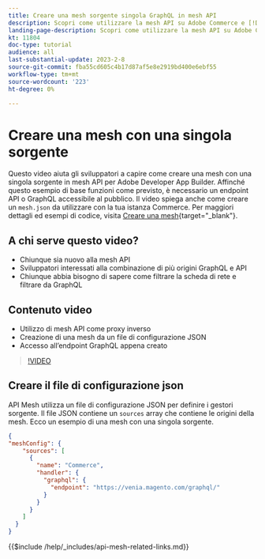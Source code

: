 ```yaml
---
title: Creare una mesh sorgente singola GraphQL in mesh API
description: Scopri come utilizzare la mesh API su Adobe Commerce e [!DNL Adobe App Builder]. Scopri come creare una mesh con una sola origine.
landing-page-description: Scopri come utilizzare la mesh API su Adobe Commerce e [!DNL Adobe App Builder]. Scopri come creare una mesh con una sola origine.
kt: 11804
doc-type: tutorial
audience: all
last-substantial-update: 2023-2-8
source-git-commit: fba55cd605c4b17d87af5e8e2919bd400e6ebf55
workflow-type: tm+mt
source-wordcount: '223'
ht-degree: 0%

---
```


# Creare una mesh con una singola sorgente

Questo video aiuta gli sviluppatori a capire come creare una mesh con una singola sorgente in mesh API per Adobe Developer App Builder. Affinché questo esempio di base funzioni come previsto, è necessario un endpoint API o GraphQL accessibile al pubblico. Il video spiega anche come creare un `mesh.json` da utilizzare con la tua istanza Commerce. Per maggiori dettagli ed esempi di codice, visita [Creare una mesh](https://developer.adobe.com/graphql-mesh-gateway/gateway/create-mesh/#create-a-mesh-1){target="_blank"}.

## A chi serve questo video?

* Chiunque sia nuovo alla mesh API
* Sviluppatori interessati alla combinazione di più origini GraphQL e API
* Chiunque abbia bisogno di sapere come filtrare la scheda di rete e filtrare da GraphQL

## Contenuto video

* Utilizzo di mesh API come proxy inverso
* Creazione di una mesh da un file di configurazione JSON
* Accesso all’endpoint GraphQL appena creato

>[!VIDEO](https://video.tv.adobe.com/v/3414124)

## Creare il file di configurazione json

API Mesh utilizza un file di configurazione JSON per definire i gestori sorgente. Il file JSON contiene un `sources` array che contiene le origini della mesh. Ecco un esempio di una mesh con una singola sorgente.

```json
{
"meshConfig": {
    "sources": [
      {
        "name": "Commerce",
        "handler": {
          "graphql": {
            "endpoint": "https://venia.magento.com/graphql/"
          }
        }
      }
    ]
  }
}
```

{{$include /help/_includes/api-mesh-related-links.md}}
